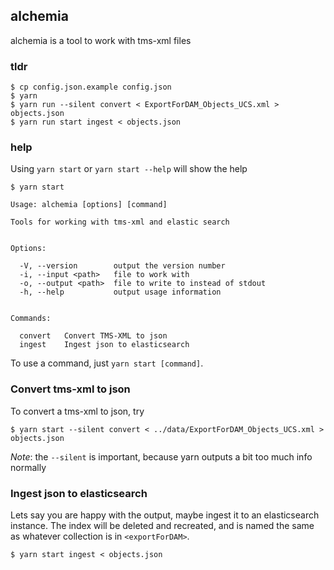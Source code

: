 ## alchemia

alchemia is a tool to work with tms-xml files

### tldr

    $ cp config.json.example config.json
    $ yarn
    $ yarn run --silent convert < ExportForDAM_Objects_UCS.xml > objects.json
    $ yarn run start ingest < objects.json

### help

Using `yarn start` or `yarn start --help` will show the help

    $ yarn start

    Usage: alchemia [options] [command]

    Tools for working with tms-xml and elastic search


    Options:

      -V, --version        output the version number
      -i, --input <path>   file to work with
      -o, --output <path>  file to write to instead of stdout
      -h, --help           output usage information


    Commands:

      convert   Convert TMS-XML to json
      ingest    Ingest json to elasticsearch

To use a command, just `yarn start [command]`.

### Convert tms-xml to json

To convert a tms-xml to json, try

    $ yarn start --silent convert < ../data/ExportForDAM_Objects_UCS.xml > objects.json

*Note*: the `--silent` is important, because yarn outputs a bit too much info normally

### Ingest json to elasticsearch

Lets say you are happy with the output, maybe ingest it to an elasticsearch instance.
The index will be deleted and recreated, and is named the same as whatever collection is in `<exportForDAM>`.

    $ yarn start ingest < objects.json
